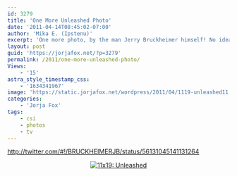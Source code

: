 ```yaml
---
id: 3279
title: 'One More Unleashed Photo'
date: '2011-04-14T08:45:02-07:00'
author: 'Mika E. (Ipstenu)'
excerpt: 'One more photo, by the man Jerry Bruckheimer himself! No idea how I missed this!'
layout: post
guid: 'https://jorjafox.net/?p=3279'
permalink: /2011/one-more-unleashed-photo/
Views:
    - '15'
astra_style_timestamp_css:
    - '1634341967'
image: 'https://static.jorjafox.net/wordpress/2011/04/1119-unleashed11.jpg'
categories:
    - 'Jorja Fox'
tags:
    - csi
    - photos
    - tv
---
```


http://twitter.com/#!/BRUCKHEIMERJB/status/56131045141131264

<center><a title="11x19: Unleashed" href="https://jorjafox.net/gallery/tv/csi/pub/s11/stills/1119-unleashed11.jpg"><img src="https://jorjafox.net/gallery/albums/tv/csi/pub/s11/stills/1119-unleashed11.jpg" alt="11x19: Unleashed" /></a></center>